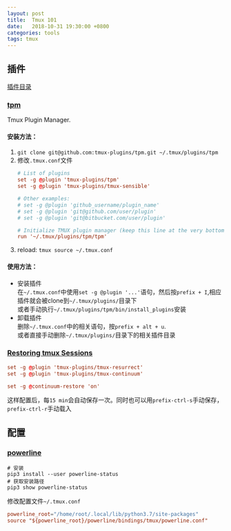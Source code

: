```yaml
---
layout: post
title:  Tmux 101
date:   2018-10-31 19:30:00 +0800
categories: tools
tags: tmux
---
```


## 插件

[插件目录](https://github.com/tmux-plugins)

### [tpm](https://github.com/tmux-plugins/tpm)

Tmux Plugin Manager.

#### 安装方法：

1. `git clone git@github.com:tmux-plugins/tpm.git ~/.tmux/plugins/tpm`
2. 修改`.tmux.conf`文件
	```conf
	# List of plugins
	set -g @plugin 'tmux-plugins/tpm'
	set -g @plugin 'tmux-plugins/tmux-sensible'

	# Other examples:
	# set -g @plugin 'github_username/plugin_name'
	# set -g @plugin 'git@github.com/user/plugin'
	# set -g @plugin 'git@bitbucket.com/user/plugin'

	# Initialize TMUX plugin manager (keep this line at the very bottom of tmux.conf)
	run '~/.tmux/plugins/tpm/tpm'
	```
3. reload: `tmux source ~/.tmux.conf`

#### 使用方法：

* 安装插件  
	在`~/.tmux.conf`中使用`set -g @plugin '...'`语句，然后按`prefix + I`,相应插件就会被clone到`~/.tmux/plugins/`目录下  
	或者手动执行`~/.tmux/plugins/tpm/bin/install_plugins`安装
* 卸载插件  
	删除`~/.tmux.conf`中的相关语句，按`prefix + alt + u`.  
	或者直接手动删除`~/.tmux/plugins/`目录下的相关插件目录

### [Restoring tmux Sessions](https://andrewjamesjohnson.com/restoring-tmux-sessions/)

```conf
set -g @plugin 'tmux-plugins/tmux-resurrect'
set -g @plugin 'tmux-plugins/tmux-continuum'

set -g @continuum-restore 'on'
```

这样配置后，每`15 min`会自动保存一次。同时也可以用`prefix-ctrl-s`手动保存，`prefix-ctrl-r`手动载入

## 配置

### [powerline](https://github.com/powerline/powerline)

```shell
# 安装
pip3 install --user powerline-status
# 获取安装路径
pip3 show powerline-status
```

修改配置文件`~/.tmux.conf`

```conf
powerline_root="/home/root/.local/lib/python3.7/site-packages"
source "${powerline_root}/powerline/bindings/tmux/powerline.conf"
```
